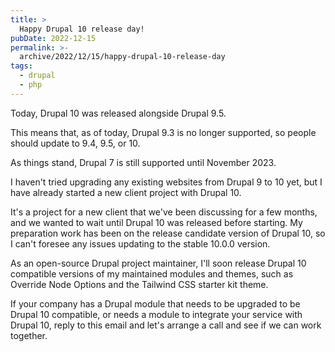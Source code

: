 ```yaml
---
title: >
  Happy Drupal 10 release day!
pubDate: 2022-12-15
permalink: >-
  archive/2022/12/15/happy-drupal-10-release-day
tags:
  - drupal
  - php
---
```


Today, Drupal 10 was released alongside Drupal 9.5.

This means that, as of today, Drupal 9.3 is no longer supported, so people should update to 9.4, 9.5, or 10.

As things stand, Drupal 7 is still supported until November 2023.

I haven't tried upgrading any existing websites from Drupal 9 to 10 yet, but I have already started a new client project with Drupal 10.

It's a project for a new client that we've been discussing for a few months, and we wanted to wait until Drupal 10 was released before starting. My preparation work has been on the release candidate version of Drupal 10, so I can't foresee any issues updating to the stable 10.0.0 version.

As an open-source Drupal project maintainer, I'll soon release Drupal 10 compatible versions of my maintained modules and themes, such as Override Node Options and the Tailwind CSS starter kit theme.

If your company has a Drupal module that needs to be upgraded to be Drupal 10 compatible, or needs a module to integrate your service with Drupal 10, reply to this email and let's arrange a call and see if we can work together.
